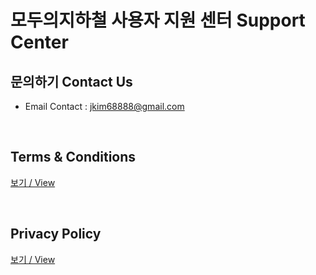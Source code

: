 # 모두의지하철 사용자 지원 센터 Support Center

## 문의하기 Contact Us
- Email Contact : jkim68888@gmail.com

<br/>

## Terms & Conditions

[보기 / View](/policy/terms-and-condition.md)

<br/>

## Privacy Policy

[보기 / View](/policy/privacy-policy.md)
